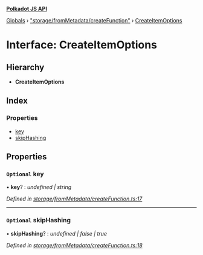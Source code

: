 **[Polkadot JS API](../README.md)**

[Globals](../globals.md) › [&quot;storage/fromMetadata/createFunction&quot;](../modules/_storage_frommetadata_createfunction_.md) › [CreateItemOptions](_storage_frommetadata_createfunction_.createitemoptions.md)

# Interface: CreateItemOptions

## Hierarchy

* **CreateItemOptions**

## Index

### Properties

* [key](_storage_frommetadata_createfunction_.createitemoptions.md#optional-key)
* [skipHashing](_storage_frommetadata_createfunction_.createitemoptions.md#optional-skiphashing)

## Properties

### `Optional` key

• **key**? : *undefined | string*

*Defined in [storage/fromMetadata/createFunction.ts:17](https://github.com/polkadot-js/api/blob/8b80ce7/packages/api-metadata/src/storage/fromMetadata/createFunction.ts#L17)*

___

### `Optional` skipHashing

• **skipHashing**? : *undefined | false | true*

*Defined in [storage/fromMetadata/createFunction.ts:18](https://github.com/polkadot-js/api/blob/8b80ce7/packages/api-metadata/src/storage/fromMetadata/createFunction.ts#L18)*